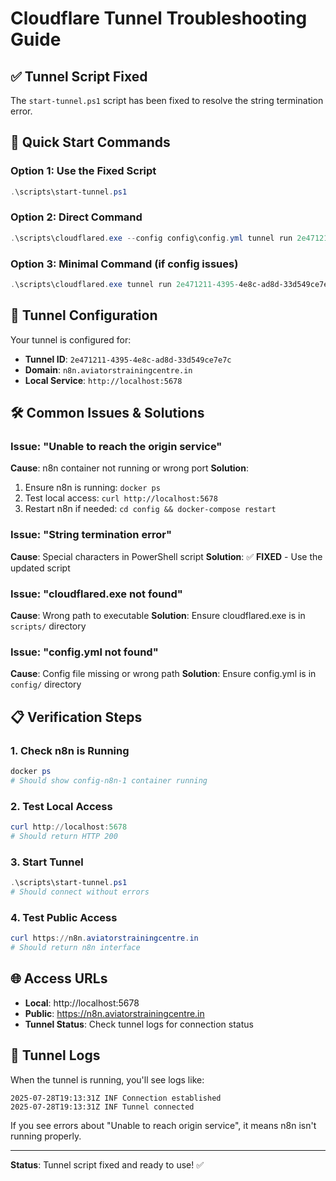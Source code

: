 # Cloudflare Tunnel Troubleshooting Guide

## ✅ **Tunnel Script Fixed**

The `start-tunnel.ps1` script has been fixed to resolve the string termination error.

## 🚀 **Quick Start Commands**

### **Option 1: Use the Fixed Script**
```powershell
.\scripts\start-tunnel.ps1
```

### **Option 2: Direct Command**
```powershell
.\scripts\cloudflared.exe --config config\config.yml tunnel run 2e471211-4395-4e8c-ad8d-33d549ce7e7c
```

### **Option 3: Minimal Command (if config issues)**
```powershell
.\scripts\cloudflared.exe tunnel run 2e471211-4395-4e8c-ad8d-33d549ce7e7c
```

## 🔧 **Tunnel Configuration**

Your tunnel is configured for:
- **Tunnel ID**: `2e471211-4395-4e8c-ad8d-33d549ce7e7c`
- **Domain**: `n8n.aviatorstrainingcentre.in`
- **Local Service**: `http://localhost:5678`

## 🛠️ **Common Issues & Solutions**

### **Issue: "Unable to reach the origin service"**
**Cause**: n8n container not running or wrong port
**Solution**: 
1. Ensure n8n is running: `docker ps`
2. Test local access: `curl http://localhost:5678`
3. Restart n8n if needed: `cd config && docker-compose restart`

### **Issue: "String termination error"**
**Cause**: Special characters in PowerShell script
**Solution**: ✅ **FIXED** - Use the updated script

### **Issue: "cloudflared.exe not found"**
**Cause**: Wrong path to executable
**Solution**: Ensure cloudflared.exe is in `scripts/` directory

### **Issue: "config.yml not found"**
**Cause**: Config file missing or wrong path
**Solution**: Ensure config.yml is in `config/` directory

## 📋 **Verification Steps**

### **1. Check n8n is Running**
```powershell
docker ps
# Should show config-n8n-1 container running
```

### **2. Test Local Access**
```powershell
curl http://localhost:5678
# Should return HTTP 200
```

### **3. Start Tunnel**
```powershell
.\scripts\start-tunnel.ps1
# Should connect without errors
```

### **4. Test Public Access**
```powershell
curl https://n8n.aviatorstrainingcentre.in
# Should return n8n interface
```

## 🌐 **Access URLs**

- **Local**: http://localhost:5678
- **Public**: https://n8n.aviatorstrainingcentre.in
- **Tunnel Status**: Check tunnel logs for connection status

## 📝 **Tunnel Logs**

When the tunnel is running, you'll see logs like:
```
2025-07-28T19:13:31Z INF Connection established
2025-07-28T19:13:31Z INF Tunnel connected
```

If you see errors about "Unable to reach origin service", it means n8n isn't running properly.

---

**Status**: Tunnel script fixed and ready to use! ✅